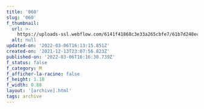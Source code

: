 ```yaml
---
title: '060'
slug: '060'
f_thumbnail:
  url: >-
    https://uploads-ssl.webflow.com/6141f41868c3e33a265cbfe7/61b7d248ec39c9da7141d3b0_060.jpg
  alt: null
updated-on: '2022-03-06T16:13:15.851Z'
created-on: '2021-12-13T23:07:56.823Z'
published-on: '2022-03-06T16:16:30.739Z'
f_status: false
f_category: M
f_afficher-la-racine: false
f_height: 1.18
f_width: 0.88
layout: '[archive].html'
tags: archive
---
```



